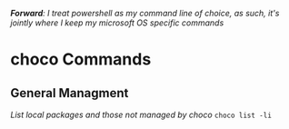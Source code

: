 _**Forward**: I treat powershell as my command line of choice, as such, it's jointly where I keep my microsoft OS specific commands_

# choco Commands

## General Managment

_List local packages and those not managed by choco_
`choco list -li`
